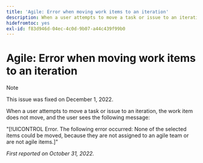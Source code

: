 ```yaml
---
title: 'Agile: Error when moving work items to an iteration'
description: When a user attempts to move a task or issue to an iteration, the work item does not move, and the user sees an error message.
hidefromtoc: yes
exl-id: f83d946d-04ec-4c0d-9b07-a44c439f99b0
---
```

# Agile: Error when moving work items to an iteration

>[!NOTE]
>
>This issue was fixed on December 1, 2022.

When a user attempts to move a task or issue to an iteration, the work item does not move, and the user sees the following message:

"[!UICONTROL Error. The following error occurred: None of the selected items could be moved, because they are not assigned to an agile team or are not agile items.]"

_First reported on October 31, 2022._
